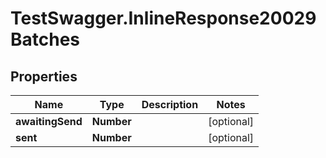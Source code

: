 # TestSwagger.InlineResponse20029Batches

## Properties

Name | Type | Description | Notes
------------ | ------------- | ------------- | -------------
**awaitingSend** | **Number** |  | [optional] 
**sent** | **Number** |  | [optional] 


